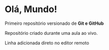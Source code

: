 # Olá, Mundo!
 Primeiro repositório versionado de **Git e GitHub**

 Repositório criado durante uma aula ao vivo.
 
 Linha adicionada direto no editor remoto
